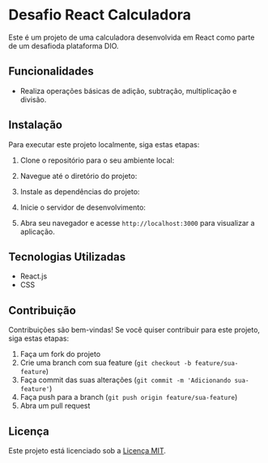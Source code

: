 # Desafio React Calculadora

Este é um projeto de uma calculadora desenvolvida em React como parte de um desafioda plataforma DIO.

## Funcionalidades

- Realiza operações básicas de adição, subtração, multiplicação e divisão.

## Instalação

Para executar este projeto localmente, siga estas etapas:

1. Clone o repositório para o seu ambiente local:

2. Navegue até o diretório do projeto:

3. Instale as dependências do projeto:

4. Inicie o servidor de desenvolvimento:


5. Abra seu navegador e acesse `http://localhost:3000` para visualizar a aplicação.

## Tecnologias Utilizadas

- React.js
- CSS

## Contribuição

Contribuições são bem-vindas! Se você quiser contribuir para este projeto, siga estas etapas:

1. Faça um fork do projeto
2. Crie uma branch com sua feature (`git checkout -b feature/sua-feature`)
3. Faça commit das suas alterações (`git commit -m 'Adicionando sua-feature'`)
4. Faça push para a branch (`git push origin feature/sua-feature`)
5. Abra um pull request

## Licença

Este projeto está licenciado sob a [Licença MIT](LICENSE).
